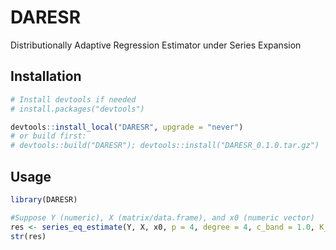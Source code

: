 # DARESR

Distributionally Adaptive Regression Estimator under Series Expansion
## Installation

```r
# Install devtools if needed
# install.packages("devtools")

devtools::install_local("DARESR", upgrade = "never")
# or build first:
# devtools::build("DARESR"); devtools::install("DARESR_0.1.0.tar.gz")
```

## Usage

```r
library(DARESR)

#Suppose Y (numeric), X (matrix/data.frame), and x0 (numeric vector)
res <- series_eq_estimate(Y, X, x0, p = 4, degree = 4, c_band = 1.0, K_grid = c(1,4,9), L = 5)
str(res)
```

